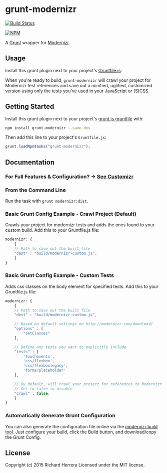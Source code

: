 # grunt-modernizr

[![Build Status](https://secure.travis-ci.org/Modernizr/grunt-modernizr.png?branch=master,develop)](https://travis-ci.org/Modernizr/grunt-modernizr)

[![NPM](https://nodei.co/npm/grunt-modernizr.png?compact=true)](https://nodei.co/npm/grunt-modernizr/)

A [Grunt](http://gruntjs.com/) wrapper for [Modernizr](https://github.com/doctyper/customizr).

## Usage
Install this grunt plugin next to your project's [Gruntfile.js][getting_started]:

When you're ready to build, `grunt-modernizr` will crawl your project for Modernizr test references and save out a minified, uglified, customized version using only the tests you've used in your JavaScript or (S)CSS.

## Getting Started
Install this grunt plugin next to your project's [grunt.js gruntfile][getting_started] with:

```bash
npm install grunt-modernizr --save-dev
```

Then add this line to your project's `Gruntfile.js`:

```javascript
grunt.loadNpmTasks("grunt-modernizr");
```

[grunt]: https://github.com/cowboy/grunt
[getting_started]: https://github.com/cowboy/grunt/blob/master/docs/getting_started.md

## Documentation

### For Full Features & Configuration? → [See Customizr](https://github.com/doctyper/customizr#config-file)

### From the Command Line

Run the task with `grunt modernizr:dist`.

### Basic Grunt Config Example - Crawl Project (Default)
Crawls your project for modernizr tests and adds the ones found to your custom build. Add this to your Gruntfile.js file:

```javascript
modernizr: {
	{
    // Path to save out the built file
    "dest" : "build/modernizr-custom.js",
	}
}
```

### Basic Grunt Config Example - Custom Tests
Adds css classes on the body element for specified tests. Add this to your Gruntfile.js file:

```javascript
modernizr: {
	{
    // Path to save out the built file
    "dest" : "build/modernizr-custom.js",

    // Based on default settings on http://modernizr.com/download/
    "options" : [
        "setClasses"
    ],

    // Define any tests you want to explicitly include
    "tests" : [
		'touchevents',
		'css/flexbox',
        'css/flexboxlegacy',
		'forms/placeholder'
	],

    // By default, will crawl your project for references to Modernizr tests
    // Set to false to disable
    "crawl" : false,
	}
}
```
### Automatically Generate Grunt Configuration
You can also generate the configuration file online via the [modernizr build tool](https://modernizr.com/download).
Just configure your build, click the Build button, and download/copy the Grunt Config.

## License
Copyright (c) 2015 Richard Herrera
Licensed under the MIT license.
